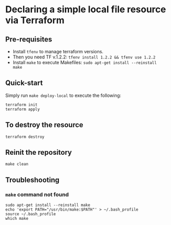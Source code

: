 # Declaring a simple local file resource via Terraform

## Pre-requisites
- Install `tfenv` to manage terraform versions.
- Then you need TF v.1.2.2: `tfenv install 1.2.2 && tfenv use 1.2.2`
- Install `make` to execute Makefiles: `sudo apt-get install --reinstall make`

## Quick-start
Simply run `make deploy-local` to execute the following:
```
terraform init
terraform apply
```

## To destroy the resource
`terraform destroy`

## Reinit the repository
`make clean`

## Troubleshooting

### `make` command not found
```
sudo apt-get install --reinstall make
echo 'export PATH="/usr/bin/make:$PATH"' > ~/.bash_profile
source ~/.bash_profile
which make
```